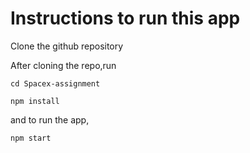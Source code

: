 # Instructions to run this app

Clone the github repository


After cloning the repo,run

`cd Spacex-assignment`

`npm install`

and to run the app,

`npm start`
